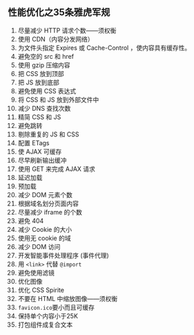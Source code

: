 ## 性能优化之35条雅虎军规
1. 尽量减少 HTTP 请求个数——须权衡
2. 使用 CDN（内容分发网络）
3. 为文件头指定 Expires 或 Cache-Control ，使内容具有缓存性。
4. 避免空的 src 和 href
5. 使用 gzip 压缩内容
6. 把 CSS 放到顶部
7. 把 JS 放到底部
8. 避免使用 CSS 表达式
9. 将 CSS 和 JS 放到外部文件中
10. 减少 DNS 查找次数
11. 精简 CSS 和 JS
12. 避免跳转
13. 剔除重复的 JS 和 CSS
14. 配置 ETags
15. 使 AJAX 可缓存
16. 尽早刷新输出缓冲
17. 使用 GET 来完成 AJAX 请求
18. 延迟加载
19. 预加载
20. 减少 DOM 元素个数
21. 根据域名划分页面内容
22. 尽量减少 iframe 的个数
23. 避免 404
24. 减少 Cookie 的大小
25. 使用无 cookie 的域
26. 减少 DOM 访问
27. 开发智能事件处理程序 (事件代理)
28. 用 `<link>` 代替 `@import`
29. 避免使用滤镜
30. 优化图像
31. 优化 CSS Spirite
32. 不要在 HTML 中缩放图像——须权衡
33. `favicon.ico`要小而且可缓存
34. 保持单个内容小于25K
35. 打包组件成复合文本